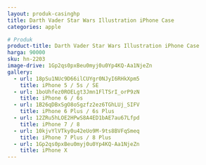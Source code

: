 ```yaml
---
layout: produk-casinghp
title: Darth Vader Star Wars Illustration iPhone Case
categories: apple

# Produk
product-title: Darth Vader Star Wars Illustration iPhone Case
harga: 90000
sku: hn-2203
image-drive: 1Gp2qs0pxBeu0myj0u0Yp4KQ-Aa1NjeZn
gallery:
  - url: 18pSu1NUc9D66ilCUYgr0NJyI6RHkXpm5
    title: iPhone 5 / 5s / SE
  - url: 1boUhfez0ROELgt3Jmn1FlTSrI_orP9zN
    title: iPhone 6 / 6s
  - url: 1B26qDBxSgO8oSgzfz2ez6TGhLUj_SIFV
    title: iPhone 6 Plus / 6s Plus
  - url: 12ZRu5hLOE2HPwS8A4ED1bAE7au67Lfpd
    title: iPhone 7 / 8
  - url: 10kjvYlVTky0u42eUo9M-9ts8BVFqSmeq
    title: iPhone 7 Plus / 8 Plus
  - url: 1Gp2qs0pxBeu0myj0u0Yp4KQ-Aa1NjeZn
    title: iPhone X
---
```


